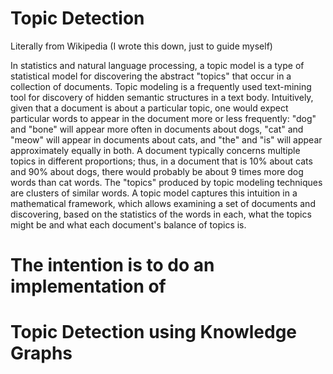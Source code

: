 # Topic Detection 

Literally from Wikipedia (I wrote this down, just to guide myself)

In statistics and natural language processing, a topic model is a type of statistical model for discovering the abstract "topics" that occur in a collection of documents. Topic modeling is a frequently used text-mining tool for discovery of hidden semantic structures in a text body. Intuitively, given that a document is about a particular topic, one would expect particular words to appear in the document more or less frequently: "dog" and "bone" will appear more often in documents about dogs, "cat" and "meow" will appear in documents about cats, and "the" and "is" will appear approximately equally in both. A document typically concerns multiple topics in different proportions; thus, in a document that is 10% about cats and 90% about dogs, there would probably be about 9 times more dog words than cat words. The "topics" produced by topic modeling techniques are clusters of similar words. A topic model captures this intuition in a mathematical framework, which allows examining a set of documents and discovering, based on the statistics of the words in each, what the topics might be and what each document's balance of topics is.

# The intention is to do an implementation of 
# Topic Detection using Knowledge Graphs